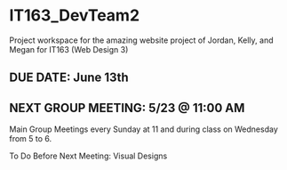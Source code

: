 # IT163_DevTeam2
Project workspace for the amazing website project of Jordan, Kelly, and Megan for IT163 (Web Design 3)


## DUE DATE: June 13th

## NEXT GROUP MEETING: 5/23 @ 11:00 AM
Main Group Meetings every Sunday at 11 and during class on Wednesday from 5 to 6.

To Do Before Next Meeting:
Visual Designs
